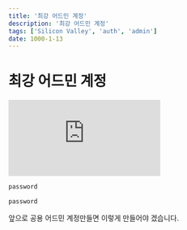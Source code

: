 ```yaml
---
title: '최강 어드민 계정'
description: '최강 어드민 계정'
tags: ['Silicon Valley', 'auth', 'admin']
date: 1000-1-13
---
```


# 최강 어드민 계정

<iframe className="codepen" src="https://www.youtube.com/embed/L4Xmud9iX3w" title="Username is Password - Silicon Valley" frameBorder="0" allow="accelerometer; autoplay; clipboard-write; encrypted-media; gyroscope; picture-in-picture; web-share" allowFullScreen></iframe>

```txt title="아이디"
password
```

```txt title="비밀번호"
password
```

앞으로 공용 어드민 계정만들면 이렇게 만들어야 겠습니다.
